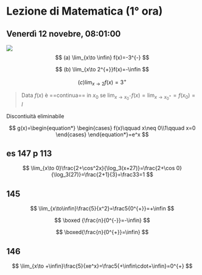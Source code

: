 # Lezione di Matematica (1° ora)
## Venerdì 12 novebre, 08:01:00

![](https://i.imgur.com/Bcf9N5X.jpg)
$$
(a) \lim_{x\to \infin} f(x)=-3^{-}
$$

$$
(b) \lim_{x\to 2^{+}}f(x)=-\infin
$$


$$
(c)\lim_{x \to 2} f(x)= 3^{+}
$$

> Data $f(x)$ è ==continua== in $x_0$ se
> $\lim_{x\to x_0^{-}}f(x)=\lim_{x \to x_0^{+}}=f(x_0)=l$


Discontiuità eliminabile

$$
g(x)=\begin{equation*} \begin{cases} f(x)\qquad x\neq 0\\1\qquad x=0 \end{cases} \end{equation*}=e^x
$$


## es 147 p 113

$$
\lim_{x\to 0}\frac{2+\cos^2x}{\log_3(x+27)}=\frac{2+\cos 0}{\log_3(27)}=\frac{2+1}{3}=\frac33=1
$$

## 145


$$
\lim_{x\to\infin}\frac{5}{x^2}=\frac5{0^{+}}=+\infin
$$


$$
\boxed {\frac{n}{0^{-}}=-\infin}
$$

$$
\boxed{\frac{n}{0^{+}}=\infin}
$$

## 146

$$
\lim_{x\to +\infin}\frac{5}{xe^x}=\frac5{+\infin\cdot+\infin}=0^{+}
$$
<!--stackedit_data:
eyJoaXN0b3J5IjpbLTE4OTU3OTQ1MTgsODQzMzAyMTE5LDM2MD
YwODA0Myw5NTg2NzM0NTAsNjIxMTY2MjQ1LC05NDE2MDI1NThd
fQ==
-->